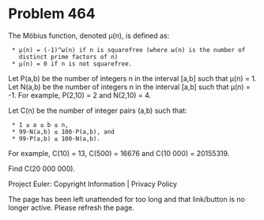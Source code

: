 #   Problem 464

   The Möbius function, denoted μ(n), is defined as:

     * μ(n) = (-1)^ω(n) if n is squarefree (where ω(n) is the number of
       distinct prime factors of n)
     * μ(n) = 0 if n is not squarefree.

   Let P(a,b) be the number of integers n in the interval [a,b] such that
   μ(n) = 1.
   Let N(a,b) be the number of integers n in the interval [a,b] such that
   μ(n) = -1.
   For example, P(2,10) = 2 and N(2,10) = 4.

   Let C(n) be the number of integer pairs (a,b) such that:

     * 1 ≤ a ≤ b ≤ n,
     * 99·N(a,b) ≤ 100·P(a,b), and
     * 99·P(a,b) ≤ 100·N(a,b).

   For example, C(10) = 13, C(500) = 16676 and C(10 000) = 20155319.

   Find C(20 000 000).

   Project Euler: Copyright Information | Privacy Policy

   The page has been left unattended for too long and that link/button is no
   longer active. Please refresh the page.
